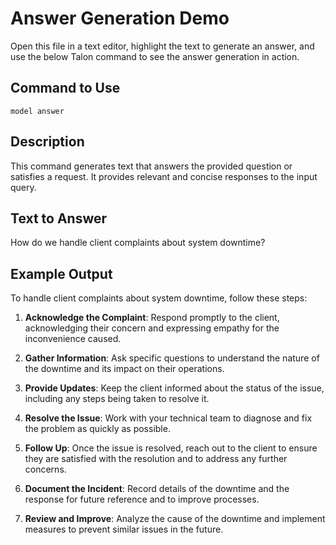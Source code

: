 # Answer Generation Demo

Open this file in a text editor, highlight the text to generate an answer, and use the below Talon command to see the answer generation in action.

## Command to Use

`model answer`

## Description

This command generates text that answers the provided question or satisfies a request. It provides relevant and concise responses to the input query.

## Text to Answer

How do we handle client complaints about system downtime?

## Example Output

To handle client complaints about system downtime, follow these steps:

1. **Acknowledge the Complaint**: Respond promptly to the client, acknowledging their concern and expressing empathy for the inconvenience caused.

2. **Gather Information**: Ask specific questions to understand the nature of the downtime and its impact on their operations.

3. **Provide Updates**: Keep the client informed about the status of the issue, including any steps being taken to resolve it.

4. **Resolve the Issue**: Work with your technical team to diagnose and fix the problem as quickly as possible.

5. **Follow Up**: Once the issue is resolved, reach out to the client to ensure they are satisfied with the resolution and to address any further concerns.

6. **Document the Incident**: Record details of the downtime and the response for future reference and to improve processes.

7. **Review and Improve**: Analyze the cause of the downtime and implement measures to prevent similar issues in the future.
